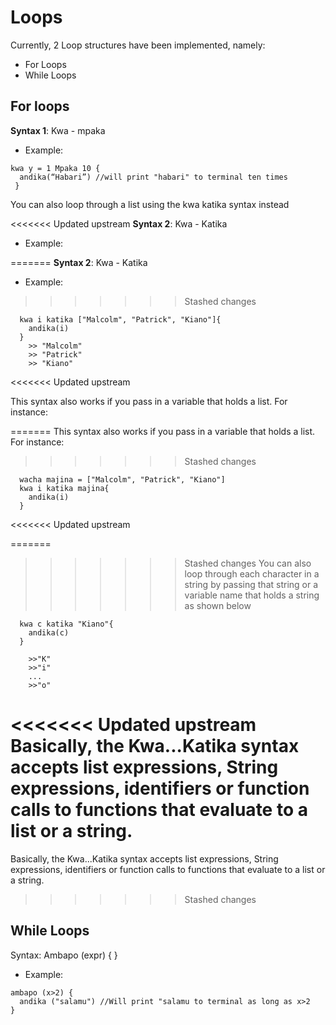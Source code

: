 # Loops

Currently, 2 Loop structures have been implemented, namely:

- For Loops
- While Loops

## For loops

**Syntax 1**: Kwa - mpaka

- Example:

```
kwa y = 1 Mpaka 10 {
  andika(“Habari”) //will print "habari" to terminal ten times
 }
```

You can also loop through a list using the kwa katika syntax instead

<<<<<<< Updated upstream
**Syntax 2**: Kwa - Katika

- Example:

=======
**Syntax 2**: Kwa - Katika 
- Example:
>>>>>>> Stashed changes
```
  kwa i katika ["Malcolm", "Patrick", "Kiano"]{
    andika(i)
  }
    >> "Malcolm"
    >> "Patrick"
    >> "Kiano"
```
<<<<<<< Updated upstream

This syntax also works if you pass in a variable that holds a list. For instance:

=======
This syntax also works if you pass in a variable that holds a list. For instance: 
>>>>>>> Stashed changes
```
  wacha majina = ["Malcolm", "Patrick", "Kiano"]
  kwa i katika majina{
    andika(i)
  }
```
<<<<<<< Updated upstream

=======
>>>>>>> Stashed changes
You can also loop through each character in a string by passing that string or a variable name that holds a string as shown below

```
  kwa c katika "Kiano"{
    andika(c)
  }

    >>"K"
    >>"i"
    ...
    >>"o"
```

<<<<<<< Updated upstream
Basically, the Kwa...Katika syntax accepts list expressions, String expressions, identifiers or function calls to functions that evaluate to a list or a string.
=======
Basically, the Kwa...Katika syntax accepts list expressions, String expressions, identifiers or function calls to functions that evaluate to a list or a string. 
>>>>>>> Stashed changes

## While Loops

Syntax: Ambapo (expr) { }

- Example:

```
ambapo (x>2) {
  andika ("salamu") //Will print "salamu to terminal as long as x>2
}
```
